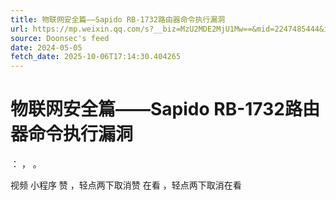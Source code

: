 ```yaml
---
title: 物联网安全篇——Sapido RB-1732路由器命令执行漏洞
url: https://mp.weixin.qq.com/s?__biz=MzU2MDE2MjU1Mw==&mid=2247485444&idx=1&sn=81ef7eae995934888e3689f48f18fe68
source: Doonsec's feed
date: 2024-05-05
fetch_date: 2025-10-06T17:14:30.404265
---
```


# 物联网安全篇——Sapido RB-1732路由器命令执行漏洞

：
，
。

视频
小程序
赞
，轻点两下取消赞
在看
，轻点两下取消在看